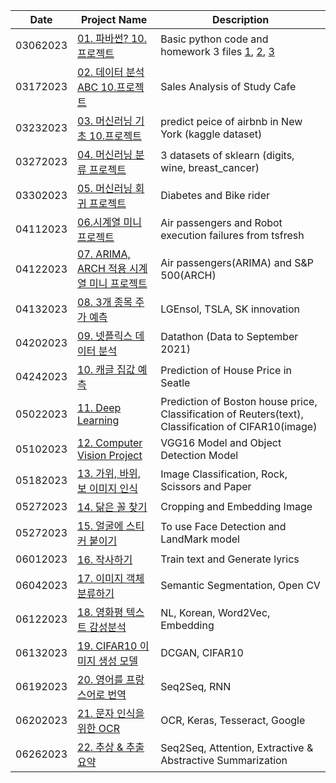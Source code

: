 |Date|Project Name|Description|
|--|--|--|
|03062023|[01. 파바썬? 10.프로젝트](https://github.com/4juneko/Aiffel_work/blob/master/01_pyBoaThon_10project_03062023.ipynb)|Basic python code and homework 3 files [1](https://github.com/4juneko/Aiffel_work/blob/master/230307_On_3rd_CR.ipynb), [2](https://github.com/4juneko/Aiffel_work/blob/master/230308_On_3rd_CR.ipynb), [3](https://github.com/4juneko/Aiffel_work/blob/master/caffeKiosk.ipynb)  |
|03172023|[02. 데이터 분석 ABC 10.프로젝트](https://github.com/4juneko/Aiffel_work/blob/master/02_DataAnalysisABC_10project_03172023.ipynb)  |Sales Analysis of Study Cafe|
|03232023|[03. 머신러닝 기초 10.프로젝트](https://github.com/4juneko/Aiffel_work/blob/master/03_machineLearningBasic_10project_03232023.ipynb)| predict peice of airbnb in New York (kaggle dataset) |
|03272023|[04. 머신러닝 분류 프로젝트](https://github.com/4juneko/Aiffel_work/blob/master/04_Classification_3Datasets_scikitLearn_03272023.ipynb)| 3 datasets of sklearn (digits, wine, breast_cancer)|
|03302023|[05. 머신러닝 회귀 프로젝트](https://github.com/4juneko/Aiffel_work/blob/master/05_Diabetes_BikeAt3pm_03302023.ipynb)|Diabetes and Bike rider|
|04112023|[06.시계열 미니 프로젝트](https://github.com/4juneko/Aiffel_work/blob/master/06_timeSeries_miniProject_04112023.ipynb)|Air passengers and Robot execution failures from tsfresh|
|04122023|[07. ARIMA, ARCH 적용 시계열 미니 프로젝트](https://github.com/4juneko/Aiffel_work/blob/master/07_ARIMA_ARCH_04122023.ipynb)| Air passengers(ARIMA) and S&P 500(ARCH)|
|04132023|[08. 3개 종목 주가 예측](https://github.com/4juneko/Aiffel_work/blob/master/08_Forecast_Stock_Project_04132023.ipynb)|LGEnsol, TSLA, SK innovation|
|04202023|[09. 넷플릭스 데이터 분석](https://github.com/4juneko/Aiffel_work/blob/master/09_datathon_Netflix_04182023.ipynb)|Datathon (Data to September 2021)|
|04242023|[10. 캐글 집값 예측](https://github.com/4juneko/Aiffel_work/blob/master/10_Kaggle_house_price_predict_04172023.ipynb)|Prediction of House Price in Seatle|
|05022023|[11. Deep Learning](https://github.com/4juneko/Aiffel_work/blob/master/11_DeepLearning_Project_04272023.ipynb)|Prediction of Boston house price, Classification of Reuters(text), Classification of CIFAR10(image)|
|05102023|[12. Computer Vision Project](https://github.com/4juneko/Aiffel_work/blob/master/12_Computer_Vision_Project_05082023.ipynb)|VGG16 Model and Object Detection Model|
|05182023|[13. 가위, 바위, 보 이미지 인식](https://github.com/4juneko/Aiffel_work/blob/master/13_rock_scissor_paper_05112023.ipynb)|Image Classification, Rock, Scissors and Paper|
|05272023|[14. 닮은 꼴 찾기](https://github.com/4juneko/Aiffel_work/blob/master/14_CV_embedding_05222023.ipynb)|Cropping and Embedding Image|
|05272023|[15. 얼굴에 스티커 붙이기](https://github.com/4juneko/Aiffel_work/blob/master/15_faceLandMark_05242023.ipynb)|To use Face Detection and LandMark model|
|06012023|[16. 작사하기](https://github.com/4juneko/Aiffel_work/blob/master/16_makeLyrics_50292023.ipynb)|Train text and Generate lyrics|
|06042023|[17. 이미지 객체 분류하기](https://github.com/4juneko/Aiffel_work/blob/master/17_findProblemsOfSegmentation_05312023.ipynb)|Semantic Segmentation, Open CV|
|06122023|[18. 영화평 텍스트 감성분석](https://github.com/4juneko/Aiffel_work/blob/master/18_NL_movieGrade_Korean_06072023.ipynb)|NL, Korean, Word2Vec, Embedding|
|06132023|[19. CIFAR10 이미지 생성 모델](https://github.com/4juneko/Aiffel_work/blob/master/19_GAN_CIFAR10_06082023.ipynb)| DCGAN, CIFAR10|
|06192023|[20. 영어를 프랑스어로 번역](https://github.com/4juneko/Aiffel_work/blob/master/20_translator_seq2seq_wordLevel_06122023.ipynb)|Seq2Seq, RNN|
|06202023|[21. 문자 인식을 위한 OCR](https://github.com/4juneko/Aiffel_work/blob/master/21_Compare_OCRmodel_06142023.ipynb)|OCR, Keras, Tesseract, Google|
|06262023|[22. 추상 & 추출 요약](https://github.com/4juneko/Aiffel_work/blob/master/22_text_summary_attentionLayer_06192023.ipynb)|Seq2Seq, Attention, Extractive & Abstractive Summarization|
